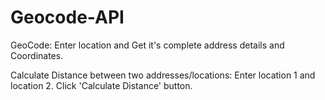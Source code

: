 # Geocode-API

GeoCode:
Enter location and Get it's complete address details and Coordinates.

Calculate Distance between two addresses/locations:
Enter location 1 and location 2.
Click 'Calculate Distance' button.
